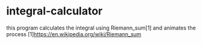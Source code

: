 # integral-calculator
this program calculates the integral using Riemann_sum[1] and animates the process
[1]https://en.wikipedia.org/wiki/Riemann_sum
